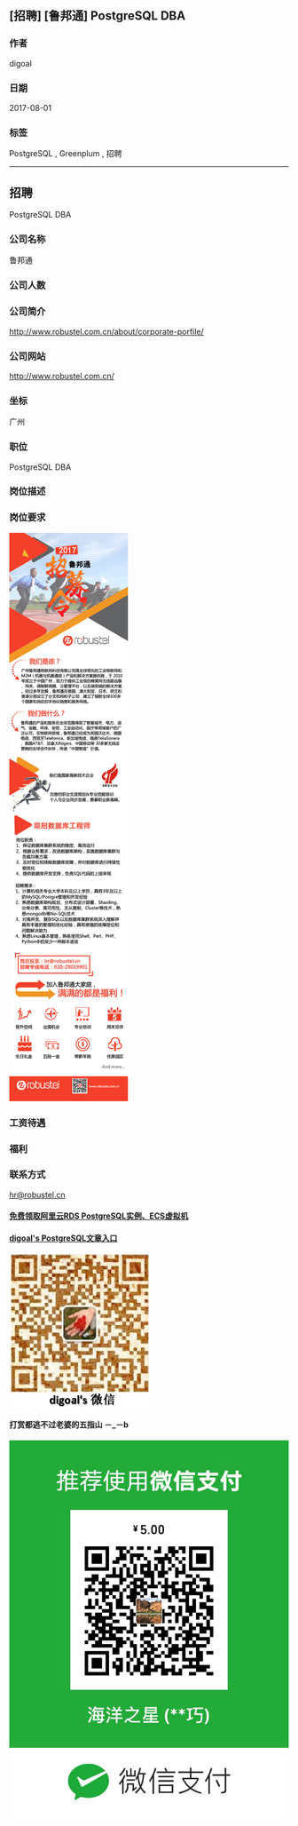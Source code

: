 ## [招聘] [鲁邦通] PostgreSQL DBA
     
### 作者     
digoal    
    
### 日期    
2017-08-01    
    
### 标签    
PostgreSQL , Greenplum , 招聘  
    
----    
    
## 招聘    
PostgreSQL DBA    
     
### 公司名称  
鲁邦通
  
### 公司人数  
  
### 公司简介  
http://www.robustel.com.cn/about/corporate-porfile/
  
### 公司网站  
http://www.robustel.com.cn/
  
### 坐标    
广州
    
### 职位    
PostgreSQL DBA    
    
### 岗位描述    
    
### 岗位要求    
![pic](20170801_03_pic_001.jpg)
    
### 工资待遇    
 
    
### 福利    
 
    
### 联系方式    
hr@robustel.cn
  
  
  
  
  
  
  
  
  
  
  
  
  
#### [免费领取阿里云RDS PostgreSQL实例、ECS虚拟机](https://free.aliyun.com/ "57258f76c37864c6e6d23383d05714ea")
  
  
#### [digoal's PostgreSQL文章入口](https://github.com/digoal/blog/blob/master/README.md "22709685feb7cab07d30f30387f0a9ae")
  
  
![digoal's weixin](../pic/digoal_weixin.jpg "f7ad92eeba24523fd47a6e1a0e691b59")
  
  
  
  
  
  
#### 打赏都逃不过老婆的五指山 －_－b  
![wife's weixin ds](../pic/wife_weixin_ds.jpg "acd5cce1a143ef1d6931b1956457bc9f")
  
